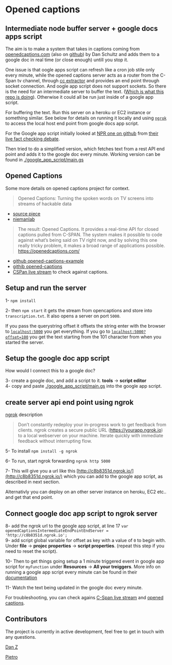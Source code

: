 # Opened captions 
## Intermediate node buffer server + google docs apps script

The aim is to make a system that takes in captions coming from [openedcaptions.com](https://openedcaptions.com) (also on [github](https://github.com/slifty/opened-captions)) by Dan Schultz and adds them to a google doc in real time (or close enough) untill you stop it.

One issue is that oogle apps script can refresh like a cron job stile only every minute, while the opened captions server acts as a router from the C-Span tv channel, through [cc extractor]() and provides an end point through socket connection. And oogle app script does not support sockets. So there is the need for an intermediate server to buffer the text. ([Which is what this repo is doing](./index.js)). Otherwise it could all be run just inside of a google app script.

For buffering the text. Run this server on a heroku or EC2 instance or something similar. See below for details on running it locally and using [`ngrok`](https://github.com/OpenNewsLabs/c-span_opened_captions_server#testing-app-script-using-ngrok) to access the local host end point from google docs app script.

For the Google app script initially looked at [NPR one on github](https://github.com/nprapps/debates) from [their live fact checking debate](https://source.opennews.org/en-US/articles/how-npr-transcribes-and-fact-checks-debates-live).

Then tried to do a simplified version, which fetches text from a rest API end point and adds it to the google doc every minute. Working version can be found in [./google_app_script/main.gs](./google_app_script/main.gs)

## Opened Captions
Some more details on opened captions project for context. 

>Opened Captions: Turning the spoken words on TV screens into streams of hackable data

- [source piece](https://source.opennews.org/en-US/articles/introducing-opened-captions)
- [niemanlab](http://www.niemanlab.org/2012/12/opened-captions-turning-the-spoken-words-on-tv-screens-into-streams-of-hackable-data/)

>The result: Opened Captions. It provides a real-time API for closed captions pulled from C-SPAN. The system makes it possible to code against what’s being said on TV right now, and by solving this one really tricky problem, it makes a broad range of applications possible.
https://openedcaptions.com/ 

- [github opened-captions-example](https://github.com/slifty/opened-captions-example) 
- [githib opened-captions](https://github.com/slifty/opened-captions)
- [CSPan live stream](http://www.stream2watch.cc/live-television/united-states/c-span-live-stream) to check against captions.


## Setup and run the server

1- `npm install` 

2- then `npm start` it gets the stream from opencaptions and store into `transcription.txt`. It also opens a server on port `5000`.

If you pass the querystring offset it offsets the string
enter with the browser to [`localhost:5000`](localhost:5000) you get everything.
If you go to [`localhost:5000?offset=100`](http://localhost:5000?offset=100) you get the text starting from the 101 character from when you started the server.

## Setup the google doc app script
How would I connect this to a google doc?

3- create a google doc, and add a script to it. **tools** -> **script editor**      
4- copy and paste [./google_app_script/main.gs](./google_app_script/main.gs) into the google app script. 

## create server api end point using ngrok
[ngrok](https://ngrok.com/) description

>Don’t constantly redeploy your in-progress work to get feedback from clients. ngrok creates a secure public URL (https://yourapp.ngrok.io) to a local webserver on your machine. Iterate quickly with immediate feedback without interrupting flow.

5- To install `npm install -g ngrok`

6- To run, start ngrok forwarding  `ngrok http 5000`

7- This will give you a url like this [http://c8b8351d.ngrok.io/](http://c8b8351d.ngrok.io/) which you can add to the google app script, as described in next section. 

Alternativly you can deploy on an other server instance on heroku, EC2 etc.. and get that end point.

## Connect google doc app script to ngrok server

8- add the ngrok url to the google app script, at line 17 `var openedCaptionsIntermediateEndPointEndServer = 'http://c8b8351d.ngrok.io';`      
9- add script global variable for offset as key with a value of `0` to begin with.  Under **file** -> **projec properties** -> **script properties**. (repeat this step if you need to reset the script).

10- Then to get things going setup a 1 minute triggered event in google app script  for `myFunction` under **Resources** -> **All your treiggers**. More info on running a google app script every minute can be found in their [documentation](https://deveopers.google.com/apps-script/guides/triggers/installable#time-driven_triggers)

11- Watch the text being updated in the google doc every minute.

For troubleshooting, you can check agains [C-Span live stream](http://www.stream2watch.cc/live-television/united-states/c-span-live-stream) and [opened captions](http:/www.openedcaptions.com).


## Contributors

The project is currently in active development, feel free to get in touch with any questions.


[Dan Z](https://github.com/impronunciable)

[Pietro](https://github.com/pietrop)